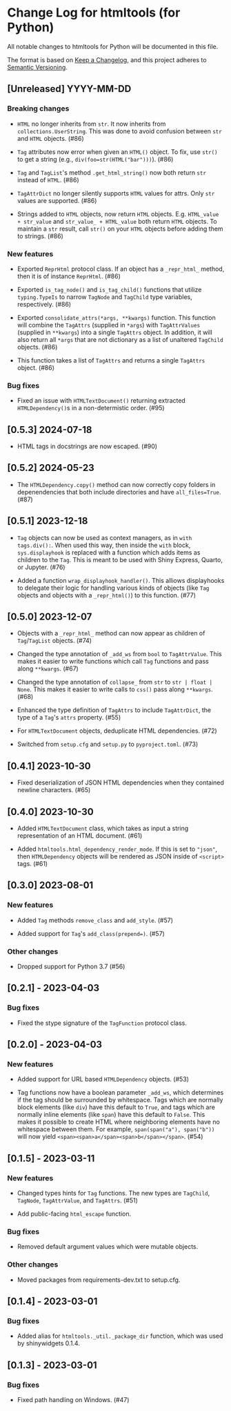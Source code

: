 # Change Log for htmltools (for Python)

All notable changes to htmltools for Python will be documented in this file.

The format is based on [Keep a Changelog](https://keepachangelog.com/en/1.0.0/),
and this project adheres to [Semantic Versioning](https://semver.org/spec/v2.0.0.html).

## [Unreleased] YYYY-MM-DD

### Breaking changes

* `HTML` no longer inherits from `str`. It now inherits from `collections.UserString`. This was done to avoid confusion between `str` and `HTML` objects. (#86)

* `Tag` attributes now error when given an `HTML()` object. To fix, use `str()` to get a string (e.g., `div(foo=str(HTML("bar")))`). (#86)

* `Tag` and `TagList`'s method `.get_html_string()` now both return `str` instead of `HTML`. (#86)

* `TagAttrDict` no longer silently supports `HTML` values for attrs. Only `str` values are supported. (#86)

* Strings added to `HTML` objects, now return `HTML` objects. E.g. `HTML_value + str_value` and `str_value_ + HTML_value` both return `HTML` objects. To maintain a `str` result, call `str()` on your `HTML` objects before adding them to strings. (#86)

### New features

* Exported `ReprHtml` protocol class. If an object has a `_repr_html_` method, then it is of instance `ReprHtml`. (#86)

* Exported `is_tag_node()` and `is_tag_child()` functions that utilize `typing.TypeIs` to narrow `TagNode` and `TagChild` type variables, respectively. (#86)

* Exported `consolidate_attrs(*args, **kwargs)` function. This function will combine the `TagAttrs` (supplied in `*args`) with `TagAttrValues` (supplied in `**kwargs`) into a single `TagAttrs` object. In addition, it will also return all `*args` that are not dictionary as a list of unaltered `TagChild` objects. (#86)
* This function takes a list of `TagAttrs` and returns a single `TagAttrs` object. (#86)

### Bug fixes

* Fixed an issue with `HTMLTextDocument()` returning extracted `HTMLDependency()`s in a non-determistic order. (#95)

## [0.5.3] 2024-07-18

* HTML tags in docstrings are now escaped. (#90)

## [0.5.2] 2024-05-23

* The `HTMLDependency.copy()` method can now correctly copy folders in depenendencies that both include directories and have `all_files=True`. (#87)

## [0.5.1] 2023-12-18

* `Tag` objects can now be used as context managers, as in `with tags.div():`. When used this way, then inside the `with` block, `sys.displayhook` is replaced with a function which adds items as children to the `Tag`. This is meant to be used with Shiny Express, Quarto, or Jupyter. (#76)

* Added a function `wrap_displayhook_handler()`. This alliows displayhooks to delegate their logic for handling various kinds of objects (like `Tag` objects and objects with a `_repr_html()`) to this function. (#77)


## [0.5.0] 2023-12-07

* Objects with a `_repr_html_` method can now appear as children of `Tag`/`TagList` objects. (#74)

* Changed the type annotation of `_add_ws` from `bool` to `TagAttrValue`. This makes it easier to write functions which call `Tag` functions and pass along `**kwargs`. (#67)

* Changed the type annotation of `collapse_` from `str` to `str | float | None`. This makes it easier to write calls to `css()` pass along `**kwargs`. (#68)

* Enhanced the type definition of `TagAttrs` to include `TagAttrDict`, the type of a `Tag`'s `attrs` property. (#55)

* For `HTMLTextDocument` objects, deduplicate HTML dependencies. (#72)

* Switched from `setup.cfg` and `setup.py` to `pyproject.toml`. (#73)


## [0.4.1] 2023-10-30

* Fixed deserialization of JSON HTML dependencies when they contained newline characters. (#65)


## [0.4.0] 2023-10-30

* Added `HTMLTextDocument` class, which takes as input a string representation of an HTML document. (#61)

* Added `htmltools.html_dependency_render_mode`. If this is set to `"json"`, then `HTMLDependency` objects will be rendered as JSON inside of `<script>` tags. (#61)


## [0.3.0] 2023-08-01

### New features

* Added `Tag` methods `remove_class` and `add_style`. (#57)

* Added support for `Tag`'s `add_class(prepend=)`. (#57)

### Other changes

* Dropped support for Python 3.7 (#56)


## [0.2.1] - 2023-04-03

### Bug fixes

* Fixed the stype signature of the `TagFunction` protocol class.


## [0.2.0] - 2023-04-03

### New features

* Added support for URL based `HTMLDependency` objects. (#53)

* Tag functions now have a boolean parameter `_add_ws`, which determines if the tag should be surrounded by whitespace. Tags which are normally block elements (like `div`) have this default to `True`, and tags which are normally inline elements (like `span`) have this default to `False`. This makes it possible to create HTML where neighboring elements have no whitespace between them. For example, `span(span("a"), span("b"))` will now yield `<span><span>a</span><span>b</span></span>`. (#54)


## [0.1.5] - 2023-03-11

### New features

* Changed types hints for `Tag` functions. The new types are `TagChild`, `TagNode`, `TagAttrValue`, and `TagAttrs`. (#51)

* Add public-facing `html_escape` function.

### Bug fixes

* Removed default argument values which were mutable objects.

### Other changes

* Moved packages from requirements-dev.txt to setup.cfg.


## [0.1.4] - 2023-03-01

### Bug fixes

* Added alias for `htmltools._util._package_dir` function, which was used by shinywidgets 0.1.4.


## [0.1.3] - 2023-03-01

### Bug fixes

* Fixed path handling on Windows. (#47)
